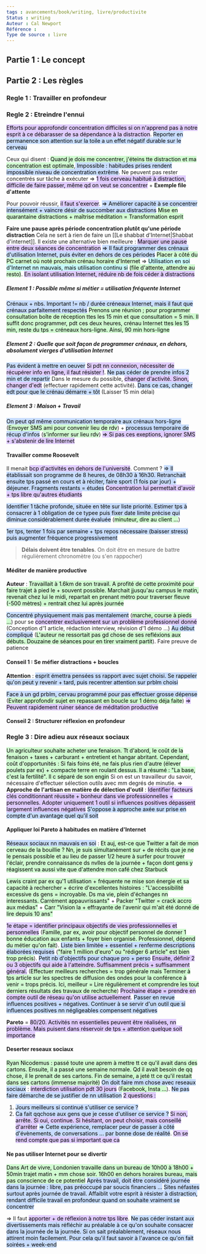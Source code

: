 ```yaml
---
tags : avancements/book/writing, livre/productivite
Status : writing
Auteur : Cal Newport
Référence : 
Type de source : livre
---
```

## Partie 1 : Le concept
## Partie 2 : Les règles
### Regle 1 : Travailler en profondeur

### Regle 2 : Etreindre l'ennui
<mark style="background: #D2B3FFA6;">Efforts pour approfondir concentration difficiles si on n'apprend pas à notre esprit à ce débarasser de sa dépendance à la distraction</mark>. <mark style="background: #ADCCFFA6;">Reporter en permanence son attention sur la toile  a un effet négatif durable sur le cerveau</mark>

Ceux qui disent : <mark style="background: #BBFABBA6;">Quand je dois me concentrer, j'éteins tte distraction et ma concentration est optimale</mark>,<mark style="background: #ADCCFFA6;"> Impossible : habitudes prises rendent impossible niveau de concentration extrême</mark>. Ne peuvent pas rester concentrés sur tâche à exécuter
=> <mark style="background: #D2B3FFA6;">1 fois cerveau habitué à distraction, difficile de faire passer, même qd on veut se concentrer</mark> + **Exemple file d'attente**

Pour pouvoir réussir, <mark style="background: #D2B3FFA6;">il faut s'exercer</mark>. <mark style="background: #ADCCFFA6;">=> Améliorer capacité à se concentrer intensément + vaincre désir de succomber aux distractions</mark>
<mark style="background: #BBFABBA6;">Mise en quarantaine distractions + maîtrise méditation = Transformation esprit</mark>

**Faire une pause après période concentration plutôt qu'une période distraction**
Cela ne sert à rien de faire un [[Le shabbat d'Internet|Shabbat d'internet]]. Il existe une alternative bien meilleure : <mark style="background: #D2B3FFA6;">Marquer une pause entre deux séances de concentration</mark>
<mark style="background: #ADCCFFA6;">=> Il faut programmer des crénaux d'utilisation Internet, puis éviter en dehors de ces périodes</mark>
<mark style="background: #BBFABBA6;">Placer à côté du PC carnet où noté prochain crénau horaire d'Internet</mark>
=> <mark style="background: #ABF7F7A6;">Utilisation en soi d'Internet nn mauvais, mais utilisation continu si</mark> <mark style="background: #BBFABBA6;">(file d'attente, attendre au resto)</mark>. <mark style="background: #D2B3FFA6;">En isolant utilisation Internet, réduire nb de fois céder à distractions</mark>

##### Element 1 : Possible même si métier = utilisation fréquente Internet
<mark style="background: #ADCCFFA6;">Crénaux + nbs. Important != nb / durée créneaux Internet, mais il faut que crénaux parfaitement respectés</mark>
<mark style="background: #BBFABBA6;">Prenons une réunion ; pour programmer consultation boîte de réception ttes les 15 min et que consultation = 5 min. Il suffit donc programmer, pdt ces deux heures, crénau Internet ttes les 15 min, reste du tps = créneaux hors-ligne. Ainsi, 90 min hors-ligne</mark>

##### Element 2 : Quelle que soit façon de programmer crénaux, en dehors, absolument vierges d'utilisation Internet
<mark style="background: #ADCCFFA6;">Pas évident à mettre en oeuver</mark>
<mark style="background: #D2B3FFA6;">Si pdt nn connexion, nécessiter de récupérer info en ligne, il faut résister !</mark>. <mark style="background: #ADCCFFA6;">Ne pas céder de prendre infos 2 min et de repartir</mark>
Dans le mesure du possible, <mark style="background: #D2B3FFA6;">changer d'activité. Sinon, changer d'edt</mark> (effectuer rapidement cette activité). <mark style="background: #ADCCFFA6;">Dans ce cas, changer edt pour que le crénau démarre + tôt</mark> (Laisser 15 min délai)

##### Element 3 : Maison + Travail
<mark style="background: #ADCCFFA6;">On peut qd même communication temporaire aux crénaux hors-ligne</mark> (<mark style="background: #BBFABBA6;">Envoyer SMS ami pour convenir lieu de rdv</mark>) + <mark style="background: #ADCCFFA6;">processus temporaire de récup d'infos</mark> (<mark style="background: #BBFABBA6;">s'informer sur lieu rdv</mark>)
<mark style="background: #D2B3FFA6;">=> Si pas ces exeptions, ignorer SMS + s'abstenir de lire Internet</mark>

#### Travailler comme Roosevelt
Il menait <mark style="background: #D2B3FFA6;">bcp d'activités en dehors de l'université</mark>. Comment ?
<mark style="background: #ADCCFFA6;">=> Il établissait son programme de 8 heures, de 08h30 à 16h30. Retranchait ensuite tps passé en cours et à réciter, faire sport (1 fois par jour) + déjeuner. Fragments restants = études</mark>
<mark style="background: #D2B3FFA6;">Concentration lui permettait d'avoir + tps libre qu'autres étudiants</mark>

<mark style="background: #ADCCFFA6;">Identifier 1 tâche profonde, située en tête sur liste priorité. Estimer tps à consacrer à 1 obligation de ce typee puis fixer date limite précise qui diminue considérablement durée évaluée</mark> (<mark style="background: #BBFABBA6;">minuteur, dire au client ...</mark>)

<mark style="background: #ADCCFFA6;">1er tps, tenter 1 fois par semaine + tps repos nécessaire (baisser stress) puis augmenter fréquence progressivement</mark>
> **Délais doivent être tenables**. On doit être en mesure de battre régulièrement chronomètre (ou s'en rappocher)

#### Méditer de manière productive
**Auteur** : <mark style="background: #BBFABBA6;">Travaillait à 1.6km de son travail. A profité de cette proximité pour faire trajet à pied le + souvent possible. Marchait jjusqu'au campus le matin, revenait chez lui le midi, repartait en prenant métro pour traverser fleuve (-500 mètres) + rentrait chez lui après journée</mark>

<mark style="background: #ADCCFFA6;">Concentré physiquement mais pas mentalement</mark> (<mark style="background: #BBFABBA6;">marche, course à pieds ...</mark>) pour se <mark style="background: #D2B3FFA6;">concentrer exclusivement sur un problème professionnel donné</mark> (Conception d'1 article, rédaction interview, révision d'1 démo ...)
<mark style="background: #ADCCFFA6;">Au début compliqué</mark> (<mark style="background: #BBFABBA6;">L'auteur ne ressortait pas gd chose de ses refléxions aux débuts. Douzaine de séances pour en tirer vraiment partit</mark>). Faire preuve de patience

#### Conseil 1 : Se méfier distractions + boucles
**Attention** : <mark style="background: #ADCCFFA6;">esprit émettra pensées ss rapport avec sujet choisi. Se rappeler qu'on peut y revenir + tard, puis recentrer attention sur prblm choisi</mark>

<mark style="background: #ADCCFFA6;">Face à un gd prblm, cervau programmé pour pas effectuer grosse dépense</mark> (<mark style="background: #BBFABBA6;">Eviter approfondir sujet en repassant en boucle sur 1 démo déja faite</mark>)
<mark style="background: #D2B3FFA6;">=> Peuvent rapidement ruiner séance de méditation productive</mark>

#### Conseil 2 : Structurer réflexion en profondeur


### Regle 3 : Dire adieu aux réseaux sociaux
<mark style="background: #BBFABBA6;">Un agriculteur souhaite acheter une fenaison. Tt d'abord, le coût de la fenaison + taxes + carburant + entretient et hangar abritant. Cependant, coût d'opportunités : Si fais foins été, ne fais plus rien d'autre (élever poulets par ex) + compacte terre en roulant dessus. Il a résumé : "La base, c'est la fertilité". Il c séparé de son engin</mark>
Si on est un travailleur du savoir, nécessaire  d'effectuer sélection outils avec mm degrés de minutie.
=> **Approche de l'artisan en matière de délection d'outil** : <mark style="background: #D2B3FFA6;">Identifier facteurs clés conditionnant réussite + bonheur dans vie professionnelles + personnelles. Adopter uniquement 1 outil si influences positives dépassent largement influences négatives</mark>
<mark style="background: #ADCCFFA6;">S'oppose à approche axée sur prise en compte d'un avantage quel qu'il soit</mark>

#### Appliquer loi Pareto à habitudes en matière d'Internet
<mark style="background: #ADCCFFA6;">Réseaux sociaux nn mauvais en soi</mark> : <mark style="background: #BBFABBA6;">Et auj, est-ce que Twitter a fait de mon cerveau de la bouillie ? Nn, je suis simultanément sur + de récits que je ne le pensais possible et au lieu de passer 1/2 heure à surfer pour trouver l'éclair, prendre connaissance ds nvlles de la journée + façon dont gens y réagissent va aussi vite que d'attendre mon café chez Starbuck</mark>

<mark style="background: #BBFABBA6;">Lewis craint par ex qu'1 utilisation + fréquente ne mise son énergie et sa capacité à rechercher + écrire d'excellentes histoires : "L'accessibilité excessive ds gens = incroyable. Ds ma vie, plein d'échanges nn interessants. Carrément appauvrissants"</mark> + <mark style="background: #BBFABBA6;">Packer "Twitter = crack accro aux médias"</mark> + <mark style="background: #BBFABBA6;">Carr "Vision la + effrayante de l'avenir qui m'ait été donné de lire depuis 10 ans"</mark>

<mark style="background: #D2B3FFA6;">1e étape = identifier principaux objectifs de vies professionnelles et personnelles</mark> (<mark style="background: #BBFABBA6;">Famille, par ex, avoir pour objectif personnel de donner 1 bonne éducation aux enfants + foyer bien organisé. Professionnel, dépend du métier qu'on fait</mark>). <mark style="background: #ADCCFFA6;">Liste bien limitée + essentiel + renferme descriptions élaborées requises</mark> (<mark style="background: #BBFABBA6;">"faire 1 million d'euro" ou "rédiger 6 article" est bien trop précis</mark>). <mark style="background: #ADCCFFA6;">Petit nb d'objectifs pour chaque pro + perso</mark>
<mark style="background: #D2B3FFA6;">Ensuite, définir 2 ou 3 objectifs qui aide à l'atteindre. Suffisamment précis + suffisamment général.</mark> (<mark style="background: #BBFABBA6;">Effectuer meilleurs recherches = trop générale mais Terminer à tps article sur les spectres de diffusion des ondes pour la conférence à venir = trops précis. Ici, meilleur = Lire régulièrement et comprendre les tout derniers résultats des travaux de recherche</mark>)
<mark style="background: #D2B3FFA6;">Prochaine étape = prendre en compte outil de réseau qu'on utilise actuellement</mark>. <mark style="background: #ADCCFFA6;">Passer en revue influences positives + négatives. Continuer à se servir d'un outil que si influences positives nn négligeables compensent négatives</mark>

**Pareto** = <mark style="background: #D2B3FFA6;">80/20. Activités nn essentielles peuvent être réalisées, nn problème. Mais puisent dans réservoir de tps + attention quelque soit importance</mark>

#### Deserter reseaux sociaux
<mark style="background: #BBFABBA6;">Ryan Nicodemus : passé toute une aprem à mettre tt ce qu'il avait dans des cartons. Ensuite, il a passé une semaine normale. Qd il avait besoin de qq chose, il le prenait de ses cartons. Fin de semaine, a jeté tt ce qu'il restait dans ses cartons (immense majorité)</mark>
<mark style="background: #ADCCFFA6;">On doit faire mm chose avec reseaux sociaux</mark> : <mark style="background: #D2B3FFA6;">interdiction utilisation pdt 30 jours</mark> (<mark style="background: #BBFABBA6;">Facebook, Insta ...</mark>). <mark style="background: #ADCCFFA6;">Ne pas faire démarche de se justifier de nn utilisation</mark>
<mark style="background: #D2B3FFA6;">2 questions :</mark>
1. <mark style="background: #ADCCFFA6;">Jours meilleurs si continué s'utiliser ce service ?</mark>
2. <mark style="background: #ADCCFFA6;">Ca fait qqchose aux gens que je cesse d'utiliser ce service ?</mark>
<mark style="background: #D2B3FFA6;">Si non, arrête. Si oui, continue. Si hésitant, on peut choisir, mais conseillé d'arrêter</mark>
<mark style="background: #ADCCFFA6;">=> Cette expérience, remplacer peur de passer à côté d'évènements, de conversations ... par bonne dose de réalité</mark>. <mark style="background: #D2B3FFA6;">On se rend compte que pas si important que ca</mark>

#### Ne pas utiliser Internet pour se divertir
<mark style="background: #BBFABBA6;">Dans Art de vivre, Londonien travaille dans un bureau de 10h00 à 18h00 + 50min trajet matin + mm chose soir. 16h00 en dehors horaires bureau, mais pas conscience de ce potentiel</mark>
<mark style="background: #ADCCFFA6;">Après travail, doit être considéré journée dans la journée : libre, pas préoccupé par soucis financiers ...</mark>
<mark style="background: #ADCCFFA6;">Sites néfastes surtout après journée de travail. Affaiblit  votre esprit à résister à distraction, rendant difficile travail en profondeur quand on souhaite vraiment se concentrer</mark>

=> Il faut <mark style="background: #D2B3FFA6;">apporter + de réflexion à notre tps libre</mark>. <mark style="background: #ADCCFFA6;">Ne pas céder instant aux divertissements mais réfléchir au préalable à ce qu'on souhaite consacrer dans la journée de la journée. Si on sait préalablement, réseaux nous attirent moin facilement. Pour cela qu'il faut savoir à l'avance ce qu'on fait soirées + week-end</mark>